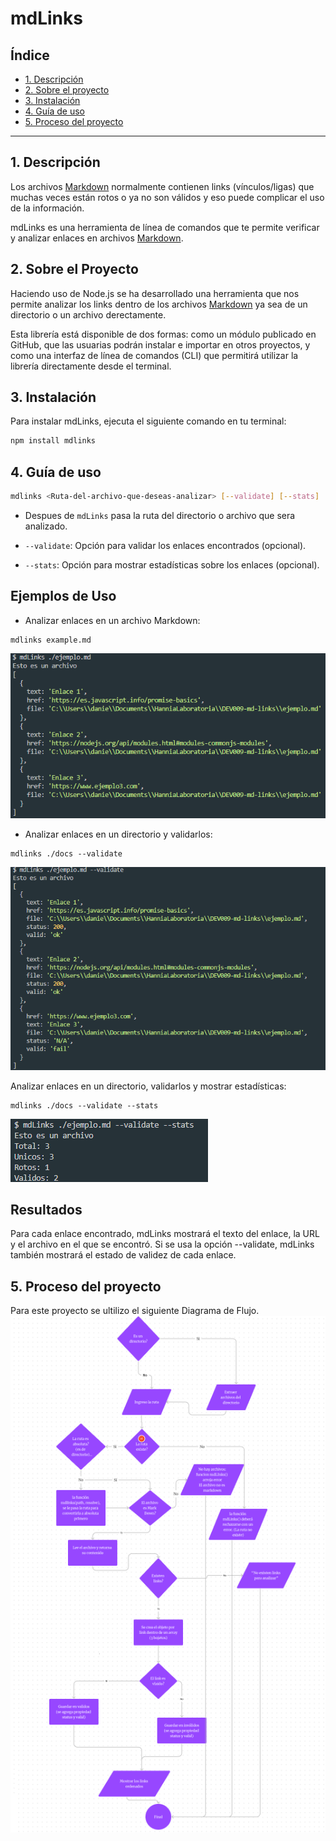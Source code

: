 # mdLinks

## Índice

* [1. Descripción](#1-Descripción)
* [2. Sobre el proyecto](#2-Sobre-el-proyecto)
* [3. Instalación](#3-Instalación)
* [4. Guía de uso](#4-Guía-de-uso)
* [5. Proceso del proyecto](#5-Planificación-del-proyecto)

***

## 1. Descripción

Los archivos [Markdown](https://es.wikipedia.org/wiki/Markdown)  normalmente contienen links (vínculos/ligas) que muchas veces están rotos o ya no son válidos y eso puede complicar el uso de la información. 

mdLinks es una herramienta de línea de comandos que te permite verificar y analizar enlaces en archivos [Markdown](https://es.wikipedia.org/wiki/Markdown).

## 2. Sobre el Proyecto 

Haciendo uso de Node.js se ha desarrollado una herramienta que nos permite analizar los links dentro de los archivos [Markdown](https://es.wikipedia.org/wiki/Markdown) ya sea de un directorio o un archivo derectamente. 



Esta librería
está disponible de dos formas: como un módulo publicado en GitHub, que las
usuarias podrán instalar e importar en otros proyectos, y como una interfaz
de línea de comandos (CLI) que permitirá utilizar la librería directamente
desde el terminal.

## 3. Instalación

Para instalar mdLinks, ejecuta el siguiente comando en tu terminal:

```bash
npm install mdlinks
```

## 4. Guía de uso
```bash
mdlinks <Ruta-del-archivo-que-deseas-analizar> [--validate] [--stats]
```
* Despues de `mdLinks` pasa la ruta del directorio o archivo que sera analizado.

* `--validate`: Opción para validar los enlaces encontrados (opcional).

* `--stats`: Opción para mostrar estadísticas sobre los enlaces (opcional).

## Ejemplos de Uso
- Analizar enlaces en un archivo Markdown:
```shell
mdlinks example.md
```
![milestones](./1ejemplo.png)
- Analizar enlaces en un directorio y validarlos:
```shell
mdlinks ./docs --validate
```
![milestones](./2validate.png)

Analizar enlaces en un directorio, validarlos y mostrar estadísticas:
```shell
mdlinks ./docs --validate --stats
```
![milestones](./validate-stats.png)
## Resultados
Para cada enlace encontrado, mdLinks mostrará el texto del enlace, la URL y el archivo en el que se encontró.
Si se usa la opción --validate, mdLinks también mostrará el estado de validez de cada enlace.

## 5. Proceso del proyecto
 
Para este proyecto se ultilizo el siguiente Diagrama de Flujo.
![milestones](./Pseudocodigo.png)
